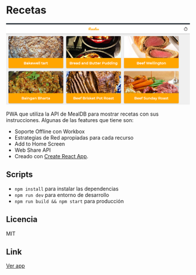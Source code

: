 # Recetas

![Captura de Recetas](.readme-static/captura.png)

PWA que utiliza la API de MealDB para mostrar recetas con sus instrucciones. Algunas de las features que tiene son:

* Soporte Offline con Workbox
* Estrategias de Red apropiadas para cada recurso
* Add to Home Screen
* Web Share API
* Creado con [Create React App](https://github.com/facebookincubator/create-react-app).

## Scripts

* `npm install` para instalar las dependencias
* `npm run dev` para entorno de desarrollo
* `npm run build && npm start` para producción

## Licencia

MIT


## Link
[Ver app](https://recetas-pwa.now.sh)